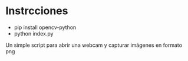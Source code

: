 # Instrcciones
- pip install opencv-python
- python index.py

Un simple script para abrir una webcam y capturar imágenes en formato png
